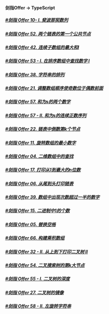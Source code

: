#### 剑指Offer -> TypeScript

##### [#剑指 Offer 10- I. 斐波那契数列](./11.md) 
##### [#剑指 Offer 52. 两个链表的第一个公共节点](./52.md) 
##### [#剑指 Offer 42. 连续子数组的最大和I](./42.md) 
##### [#剑指 Offer 53 - I. 在排序数组中查找数字 I](./53.md) 
##### [#剑指 Offer 38. 字符串的排列](./38.md) 
##### [#剑指 Offer 21. 调整数组顺序使奇数位于偶数前面](./21.md) 
##### [#剑指 Offer 57. 和为s的两个数字](./57.md) 
##### [#剑指 Offer 57 - II. 和为s的连续正数序列](./57-2.md) 
##### [#剑指 Offer 22. 链表中倒数第k个节点](./22.md) 
##### [#剑指 Offer 11. 旋转数组的最小数字](./11.md) 
##### [#剑指 Offer 04. 二维数组中的查找](./04.md) 
##### [#剑指 Offer 17. 打印从1到最大的n位数](./17.md) 
##### [#剑指 Offer 06. 从尾到头打印链表](./06.md) 
##### [#剑指 Offer 39. 数组中出现次数超过一半的数字](./39.md) 
##### [#剑指 Offer 15. 二进制中1的个数](./15.md) 
##### [#剑指 Offer 05. 替换空格](./05.md) 
##### [#剑指 Offer 66. 构建乘积数组](./66.md) 
##### [#剑指 Offer 32 - II. 从上到下打印二叉树 II](./32.md) 
##### [#剑指 Offer 54. 二叉搜索树的第k大节点](./54.md) 
##### [#剑指 Offer 55 - I. 二叉树的深度](./55.md) 
##### [#剑指 Offer 27. 二叉树的镜像](./27.md) 
##### [#剑指 Offer 58 - II. 左旋转字符串](./58.md) 